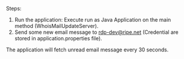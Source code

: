 Steps:
1. Run the application: Execute run as Java Application on the main method (WhoisMailUpdateServer).
2. Send some new email message to rdp-dev@ripe.net (Credential are stored in application.properties file).

The application will fetch unread email message every 30 seconds.